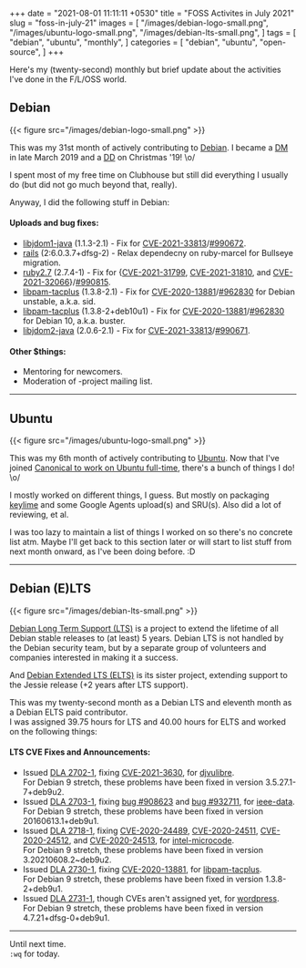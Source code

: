 +++
date = "2021-08-01 11:11:11 +0530"
title = "FOSS Activites in July 2021"
slug = "foss-in-july-21"
images = [
    "/images/debian-logo-small.png",
    "/images/ubuntu-logo-small.png",
    "/images/debian-lts-small.png",
]
tags = [
    "debian",
    "ubuntu",
    "monthly",
]
categories = [
    "debian",
    "ubuntu",
    "open-source",
]
+++

Here's my (twenty-second) monthly but brief update about the activities I've done in the F/L/OSS world.

## Debian
{{< figure src="/images/debian-logo-small.png" >}}

This was my 31st month of actively contributing to [Debian](https://www.debian.org/).
I became a [DM](https://wiki.debian.org/DebianMaintainer) in late March 2019 and a [DD](https://wiki.debian.org/DebianDeveloper) on Christmas '19! \o/

I spent most of my free time on Clubhouse but still did everything I usually do (but did not go much beyond that, really).

Anyway, I did the following stuff in Debian:

#### Uploads and bug fixes:

- [libjdom1-java](https://tracker.debian.org/pkg/libjdom1-java) (1.1.3-2.1) - Fix for [CVE-2021-33813](https://security-tracker.debian.org/tracker/CVE-2021-33813)/[#990672](https://bugs.debian.org/990672).
- [rails](https://tracker.debian.org/pkg/rails) (2:6.0.3.7+dfsg-2) - Relax dependecny on ruby-marcel for Bullseye migration.
- [ruby2.7](https://tracker.debian.org/pkg/ruby2.7) (2.7.4-1) - Fix for {[CVE-2021-31799](https://security-tracker.debian.org/tracker/CVE-2021-31799), [CVE-2021-31810](https://security-tracker.debian.org/tracker/CVE-2021-31810), and [CVE-2021-32066](https://security-tracker.debian.org/tracker/CVE-2021-32066)}/[#990815](https://bugs.debian.org/990815).
- [libpam-tacplus](https://tracker.debian.org/pkg/libpam-tacplus) (1.3.8-2.1) - Fix for [CVE-2020-13881](https://security-tracker.debian.org/tracker/CVE-2020-13881)/[#962830](https://bugs.debian.org/962830) for Debian unstable, a.k.a. sid.
- [libpam-tacplus](https://tracker.debian.org/pkg/libpam-tacplus) (1.3.8-2+deb10u1) - Fix for [CVE-2020-13881](https://security-tracker.debian.org/tracker/CVE-2020-13881)/[#962830](https://bugs.debian.org/962830) for Debian 10, a.k.a. buster.
- [libjdom2-java](https://tracker.debian.org/pkg/libjdom2-java) (2.0.6-2.1) - Fix for [CVE-2021-33813](https://security-tracker.debian.org/tracker/CVE-2021-33813)/[#990671](https://bugs.debian.org/990671).

#### Other $things:

- Mentoring for newcomers.
- Moderation of -project mailing list.

---

## Ubuntu
{{< figure src="/images/ubuntu-logo-small.png" >}}

This was my 6th month of actively contributing to [Ubuntu](https://ubuntu.com/about).
Now that I've joined [Canonical to work on Ubuntu full-time](https://utkarsh2102.com/posts/hello-canonical/), there's a bunch of things I do! \o/

I mostly worked on different things, I guess. But mostly on packaging [keylime](https://github.com/utkarsh2102/python-keylime) and some Google Agents upload(s) and SRU(s). Also did a lot of reviewing, et al.

I was too lazy to maintain a list of things I worked on so there's no concrete list atm. Maybe I'll get back to this section later or will start to list stuff from next month onward, as I've been doing before. :D

---

## Debian (E)LTS
{{< figure src="/images/debian-lts-small.png" >}}

[Debian Long Term Support (LTS)](https://www.freexian.com/en/services/debian-lts.html) is a project to extend the lifetime of all Debian stable releases to (at least) 5 years. Debian LTS is not handled by the Debian security team, but by a separate group of volunteers and companies interested in making it a success.  

And [Debian Extended LTS (ELTS)](https://deb.freexian.com/extended-lts) is its sister project, extending support to the Jessie release (+2 years after LTS support).

This was my twenty-second month as a Debian LTS and eleventh month as a Debian ELTS paid contributor.  
I was assigned 39.75 hours for LTS and 40.00 hours for ELTS and worked on the following things:  

#### LTS CVE Fixes and Announcements:

- Issued [DLA 2702-1](https://lists.debian.org/debian-lts-announce/2021/07/msg00002.html), fixing [CVE-2021-3630](https://security-tracker.debian.org/tracker/CVE-2021-3630), for [djvulibre](https://tracker.debian.org/pkg/djvulibre).  
  For Debian 9 stretch, these problems have been fixed in version 3.5.27.1-7+deb9u2.
- Issued [DLA 2703-1](https://lists.debian.org/debian-lts-announce/2021/07/msg00003.html), fixing [bug #908623](https://bugs.debian.org/908623) and [bug #932711](https://bugs.debian.org/932711), for [ieee-data](https://tracker.debian.org/pkg/ieee-data).  
  For Debian 9 stretch, these problems have been fixed in version 20160613.1+deb9u1.
- Issued [DLA 2718-1](https://lists.debian.org/debian-lts-announce/2021/07/msg00022.html), fixing [CVE-2020-24489](https://security-tracker.debian.org/tracker/CVE-2020-24489), [CVE-2020-24511](https://security-tracker.debian.org/tracker/CVE-2020-24511), [CVE-2020-24512](https://security-tracker.debian.org/tracker/CVE-2020-24512), and [CVE-2020-24513](https://security-tracker.debian.org/tracker/CVE-2020-24513), for [intel-microcode](https://tracker.debian.org/pkg/intel-microcode).  
  For Debian 9 stretch, these problems have been fixed in version 3.20210608.2~deb9u2.
- Issued [DLA 2730-1](https://lists.debian.org/debian-lts-announce/2021/08/msg00006.html), fixing [CVE-2020-13881](https://security-tracker.debian.org/tracker/CVE-2020-13881), for [libpam-tacplus](https://tracker.debian.org/pkg/libpam-tacplus).  
  For Debian 9 stretch, these problems have been fixed in version 1.3.8-2+deb9u1.
- Issued [DLA 2731-1](https://lists.debian.org/debian-lts-announce/2021/08/msg00007.html), though CVEs aren't assigned yet, for [wordpress](https://tracker.debian.org/pkg/wordpress).  
  For Debian 9 stretch, these problems have been fixed in version 4.7.21+dfsg-0+deb9u1.

---

Until next time.  
`:wq` for today.
